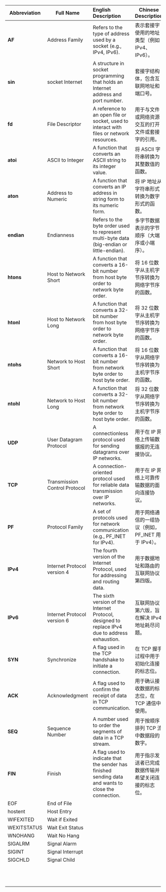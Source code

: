 | **Abbreviation** | **Full Name**                 | **English Description**                                      | **Chinese Description**                              |
| ---------------- | ----------------------------- | :----------------------------------------------------------- | ---------------------------------------------------- |
| **AF**           | Address Family                | Refers to the type of address used by a socket (e.g., IPv4, IPv6). | 表示套接字使用的地址类型（例如 IPv4、IPv6）。        |
| **sin**          | socket Internet               | A structure in socket programming that holds an Internet address and port number. | 套接字结构体，包含互联网地址和端口号。               |
| **fd**           | File Descriptor               | A reference to an open file or socket, used to interact with files or network resources. | 用于与文件或网络资源交互的打开文件或套接字的引用。   |
| **atoi**         | ASCII to Integer              | A function that converts an ASCII string to its integer value. | 将 ASCII 字符串转换为其整数值的函数。                |
| **aton**         | Address to Numeric            | A function that converts an IP address in string form to its numeric form. | 将 IP 地址从字符串形式转换为数字形式的函数。         |
| **endian**       | Endianness                    | Refers to the byte order used to represent multi-byte data (big-endian or little-endian). | 多字节数据表示的字节顺序（大端序或小端序）。         |
| **htons**        | Host to Network Short         | A function that converts a 16-bit number from host byte order to network byte order. | 将 16 位数字从主机字节序转换为网络字节序的函数。     |
| **htonl**        | Host to Network Long          | A function that converts a 32-bit number from host byte order to network byte order. | 将 32 位数字从主机字节序转换为网络字节序的函数。     |
| **ntohs**        | Network to Host Short         | A function that converts a 16-bit number from network byte order to host byte order. | 将 16 位数字从网络字节序转换为主机字节序的函数。     |
| **ntohl**        | Network to Host Long          | A function that converts a 32-bit number from network byte order to host byte order. | 将 32 位数字从网络字节序转换为主机字节序的函数。     |
| **UDP**          | User Datagram Protocol        | A connectionless protocol used for sending datagrams over IP networks. | 用于在 IP 网络上传输数据报的无连接协议。             |
| **TCP**          | Transmission Control Protocol | A connection-oriented protocol used for reliable data transmission over IP networks. | 用于在 IP 网络上可靠传输数据的面向连接协议。         |
| **PF**           | Protocol Family               | A set of protocols used for network communication (e.g., PF_INET for IPv4). | 用于网络通信的一组协议（例如，PF_INET 用于 IPv4）。  |
| **IPv4**         | Internet Protocol version 4   | The fourth version of the Internet Protocol, used for addressing and routing data. | 用于数据地址和路由的互联网协议第四版。               |
| **IPv6**         | Internet Protocol version 6   | The sixth version of the Internet Protocol, designed to replace IPv4 due to address exhaustion. | 互联网协议第六版，旨在解决 IPv4 地址耗尽问题。       |
| **SYN**          | Synchronize                   | A flag used in the TCP handshake to initiate a connection.   | 在 TCP 握手过程中用于初始化连接的标志位。            |
| **ACK**          | Acknowledgment                | A flag used to confirm the receipt of data in TCP communication. | 用于确认接收数据的标志位，在 TCP 通信中使用。        |
| **SEQ**          | Sequence Number               | A number used to order the segments of data in a TCP stream. | 用于按顺序排列 TCP 流中数据段的数字。                |
| **FIN**          | Finish                        | A flag used to indicate that the sender has finished sending data and wants to close the connection. | 用于指示发送者已完成数据传输并希望关闭连接的标志位。 |
|EOF|End of File|||
|hostent|Host Entry|||
|WIFEXITED|Wait if Exited|||
|WEXITSTATUS|Wait Exit Status|||
|WNOHANG|Wait No Hang|||
|SIGALRM|Signal Alarm|||
|SIGINT|Signal Interrupt|||
|SIGCHLD|Signal Child|||
|||||
|||||
|||||
|||||
|||||
|||||
|||||
|||||
|||||
|||||
|||||
|||||
